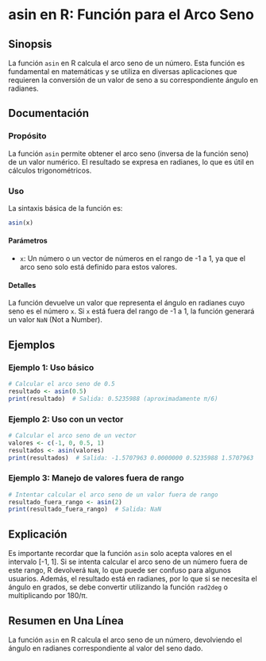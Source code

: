 <!--
Meta Description: # asin en R: Función para el Arco Seno ## Sinopsis La función `asin` en R calcula el arco seno de un número. Esta función es fundamental en matemática...
Meta Keywords: seno, función, asin, arco, que
-->

# asin en R: Función para el Arco Seno

## Sinopsis
La función `asin` en R calcula el arco seno de un número. Esta función es fundamental en matemáticas y se utiliza en diversas aplicaciones que requieren la conversión de un valor de seno a su correspondiente ángulo en radianes.

## Documentación
### Propósito
La función `asin` permite obtener el arco seno (inversa de la función seno) de un valor numérico. El resultado se expresa en radianes, lo que es útil en cálculos trigonométricos.

### Uso
La sintaxis básica de la función es:

```R
asin(x)
```

#### Parámetros
- `x`: Un número o un vector de números en el rango de -1 a 1, ya que el arco seno solo está definido para estos valores.

#### Detalles
La función devuelve un valor que representa el ángulo en radianes cuyo seno es el número `x`. Si `x` está fuera del rango de -1 a 1, la función generará un valor `NaN` (Not a Number).

## Ejemplos
### Ejemplo 1: Uso básico
```R
# Calcular el arco seno de 0.5
resultado <- asin(0.5)
print(resultado)  # Salida: 0.5235988 (aproximadamente π/6)
```

### Ejemplo 2: Uso con un vector
```R
# Calcular el arco seno de un vector
valores <- c(-1, 0, 0.5, 1)
resultados <- asin(valores)
print(resultados)  # Salida: -1.5707963 0.0000000 0.5235988 1.5707963
```

### Ejemplo 3: Manejo de valores fuera de rango
```R
# Intentar calcular el arco seno de un valor fuera de rango
resultado_fuera_rango <- asin(2)
print(resultado_fuera_rango)  # Salida: NaN
```

## Explicación
Es importante recordar que la función `asin` solo acepta valores en el intervalo [-1, 1]. Si se intenta calcular el arco seno de un número fuera de este rango, R devolverá `NaN`, lo que puede ser confuso para algunos usuarios. Además, el resultado está en radianes, por lo que si se necesita el ángulo en grados, se debe convertir utilizando la función `rad2deg` o multiplicando por 180/π.

## Resumen en Una Línea
La función `asin` en R calcula el arco seno de un número, devolviendo el ángulo en radianes correspondiente al valor del seno dado.